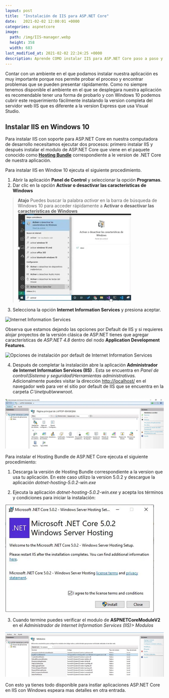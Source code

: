 ```yaml
---
layout: post
title:  "Instalación de IIS para ASP.NET Core"
date:   2021-02-02 12:00:01 +0000
categories: aspnetcore
image:
  path: /img/IIS-manager.webp
  height: 358
  width: 683
last_modified_at: 2021-02-02 22:24:25 +0000
description: Aprende COMO instalar IIS para ASP.NET Core paso a paso y desde CERO totalmente en ESPAÑOL.
---
```

Contar con un ambiente en el que podamos instalar nuestra aplicación es muy importante porque nos permite probar el proceso y encontrar problemas que se pueden presentar rápidamente. Como no siempre tenemos disponible el ambiente en el que se desplegara nuestra aplicación es recomendable tener una forma de probarlo y con Windows 10 podemos cubrir este requerimiento fácilmente instalando la version completa del servidor web IIS que es diferente a la version  Express que usa Visual Studio.

## Instalar IIS en Windows 10

Para instalar IIS con soporte para ASP.NET Core en nuestra computadora de desarrollo necesitamos ejecutar dos procesos: primero instalar IIS y después instalar el modulo de ASP.NET Core que viene en el paquete conocido como [**Hosting Bundle**](https://dotnet.microsoft.com/download/dotnet/5.0) correspondiente a le version de .NET Core de nuestra aplicación.

Para instalar IIS en Window 10 ejecuta el siguiente procedimiento.

1. Abrir la aplicación **Panel de Control** y seleccionar la opción **Programas**.
2. Dar clic en la opción **Activar o desactivar las características de Windows**

> **Atajo** Puedes buscar la palabra _activar_ en la barra de búsqueda de Windows 10 para acceder rápidamente a **Activar o desactivar las características de Windows** <img src="/img/busqueda-activar.webp" loading="lazy"  alt="Barra de busqueda Windows 10">

3. Selecciona la opción **Internet Information Services** y presiona aceptar.

<img src="/img/instalacion-IIS.webp" loading="lazy"  alt="Internet Information Services">

Observa que estamos dejando las opciones por Default de IIS y si requieres alojar proyectos de la versión clásica de ASP.NET tienes que agregar características de _ASP.NET 4.8_ dentro del nodo **Application Development Features**.

<img src="/img/instalacion-opciones-default-IIS.webp" loading="lazy"  alt="Opciones de instalación por default de Internet Information Services">

4. Después de completar la instalación abre la aplicación **Administrador de Internet Information Services (IIS)** . Esta se encuentra en _Panel de control\Sistema y seguridad\Herramientas administrativas._ Adicionalmente puedes visitar la dirección [http://localhost/](http://localhost/) en el navegador web para ver el sitio por default de IIS que se encuentra en la carpeta _C:\inetpub\wwwroot_.

<img src="/img/IIS-manager.webp" loading="lazy"  alt="Captura del Administrador de Internet Information Services">

Para instalar el Hosting Bundle de ASP.NET Core ejecuta el siguiente procedimiento:

1. Descarga la versión de Hosting Bundle  correspondiente a la version que usa tu aplicación. En este caso utilizo la version 5.0.2 y descargue la aplicación _dotnet-hosting-5.0.2-win.exe_

2. Ejecuta la aplicación  _dotnet-hosting-5.0.2-win.exe_ y acepta los términos y condiciones para  iniciar la instalación: 

<img src="/img/hosting-bundle-terminos.webp" loading="lazy"  alt="terminos y condiciones del Hosting Bundle de ASP.NET Core">

3. Cuando termine puedes verificar el modulo de **ASPNETCoreModuleV2** en el _Administrador de Internet Information Services (IIS)> Modulos_

<img src="/img/ASPNETCoreModuleV2.webp" loading="lazy"  alt="ASPNETCoreModuleV2">

Con esto ya tienes todo disponible para instlar aplicaciones ASP.NET Core en IIS con Windows espeara mas detalles en otra entrada.